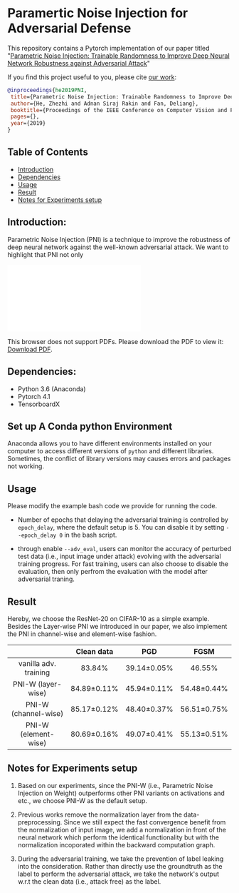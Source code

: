 # Paramertic Noise Injection for Adversarial Defense

This repository contains a Pytorch implementation of our paper titled "[Parametric Noise Injection: Trainable Randomness to Improve Deep Neural Network Robustness against Adversarial Attack](./CVPR19_PNI.pdf)"

If you find this project useful to you, please cite [our work]():

```bibtex
@inproceedings{he2019PNI,
 title={Parametric Noise Injection: Trainable Randomness to Improve Deep Neural Network Robustness against Adversarial Attack},
 author={He, Zhezhi and Adnan Siraj Rakin and Fan, Deliang},
 booktitle={Proceedings of the IEEE Conference on Computer Vision and Pattern Recognition},
 pages={},
 year={2019}
}
```

## Table of Contents

- [Introduction](#Introduction) 
- [Dependencies](#Dependencies)
- [Usage](#Usage)
- [Result](#Result)
- [Notes for Experiments setup](#Notes )



## Introduction:
Parametric Noise Injection (PNI) is a technique to improve the robustness of deep neural network against the well-known adversarial attack. We want to highlight that PNI not only  

<object data="./pics/flowchart.pdf" type="application/pdf" width="700px" height="700px">
    <embed src="./pics/flowchart.pdf">
        <p>This browser does not support PDFs. Please download the PDF to view it: <a href="./pics/flowchart.pdf">Download PDF</a>.</p>
    </embed>
</object>

## Dependencies:
  
  
* Python 3.6 (Anaconda)
* Pytorch 4.1
* TensorboardX 
  
## Set up A Conda python Environment
Anaconda allows you to have different environments installed on your computer to access different versions of `python` and different libraries. Sometimes, the conflict of library versions may causes errors and packages not working.

<!-- Use class="notice" for blue notes, class="warning" for red warnings, and class="success" for green notes.

<div class="Notice">
You must replace `meowmeowmeow` with your personal API key.
</div> -->
  
  
## Usage
Please modify the example bash code we provide for running the code.

- Number of epochs that delaying the adversarial training is controlled by `epoch_delay`, where the default setup is 5. You can disable it by setting `--epoch_delay 0` in the bash script.

- through enable `--adv_eval`, users can monitor the accuracy of perturbed test data (i.e., input image under attack) evolving with the adversarial training progress. For fast training, users can also choose to disable the evaluation, then only perfrom the evaluation with the model after adversarial traning.


## Result
Hereby, we choose the ResNet-20 on CIFAR-10 as a simple example. Besides the Layer-wise PNI we introduced in our paper, we also implement the PNI in channel-wise and element-wise fashion. 

|      | Clean data | PGD | FGSM |
|:----:|:---------:|:---------:|:---------:|
| vanilla adv. training |83.84%|39.14$\pm$0.05%|46.55%|    
| PNI-W (layer-wise) |84.89$\pm$0.11%|45.94$\pm$0.11%|54.48$\pm$0.44%| 
| PNI-W (channel-wise) |85.17$\pm$0.12%|48.40$\pm$0.37%|56.51$\pm$0.75%| 
| PNI-W (element-wise) |80.69$\pm$0.16%|49.07$\pm$0.41%|55.13$\pm$0.51%|   


## Notes for Experiments setup

1. Based on our experiments, since the PNI-W (i.e., Parametric Noise Injection on Weight) outperforms other PNI variants on activations and etc., we choose PNI-W as the default setup.

2. Previous works remove the normalization layer from the data-preprocessing. Since we still expect the fast convergence benefit from the normalization of input image, we add a normalization in front of the neural network which perform the identical functionality but with the normalization incoporated within the backward computation graph.

3. During the adversarial training, we take the prevention of label leaking into the consideration. Rather than directly use the groundtruth as the label to perform the adversarial attack, we take the network's output w.r.t the clean data (i.e., attack free) as the label.



